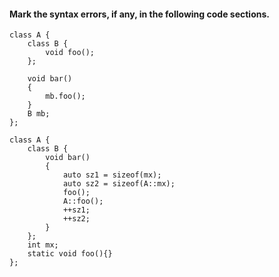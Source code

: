 #### Mark the syntax errors, if any, in the following code sections.

```
class A {
	class B {
		void foo();
	};
	
	void bar()
	{
		mb.foo();
	}
	B mb;
};
```

```
class A {
	class B {
		void bar()
		{
			auto sz1 = sizeof(mx);
			auto sz2 = sizeof(A::mx);
			foo();
			A::foo();
			++sz1;
			++sz2;
		}
	};
	int mx;
	static void foo(){}
};
```
